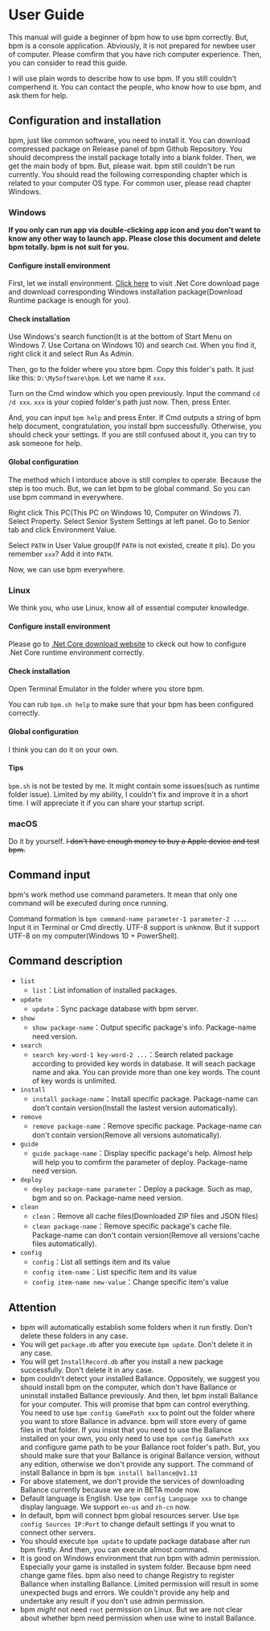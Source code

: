 # User Guide

This manual will guide a beginner of bpm how to use bpm correctly. But, bpm is a console application. Abviously, it is not prepared for newbee user of computer. Please comfirm that you have rich computer experience. Then, you can consider to read this guide.

I will use plain words to describe how to use bpm. If you still couldn't comperhend it. You can contact the people, who know how to use bpm, and ask them for help.

## Configuration and installation

bpm, just like common software, you need to install it. You can download compressed package on Release panel of bpm Github Repository. You should decompress the install package totally into a blank folder. Then, we get the main body of bpm. But, please wait. bpm still couldn't be run currently. You should read the following corresponding chapter which is related to your computer OS type. For common user, please read chapter Windows.

### Windows

**If you only can run app via double-clicking app icon and you don't want to know any other way to launch app. Please close this document and delete bpm totally. bpm is not suit for you.**

#### Configure install environment

First, let we install environment. [Click here](https://dotnet.microsoft.com/download) to visit .Net Core download page and download corresponding Windows installation package(Download Runtime package is enough for you).

#### Check installation

Use Windows's search function(It is at the bottom of Start Menu on Windows 7. Use Cortana on Windows 10) and search `Cmd`. When you find it, right click it and select Run As Admin.

Then, go to the folder where you store bpm. Copy this folder's path. It just like this: `D:\MySoftware\bpm`. Let we name it `xxx`.

Turn on the Cmd window which you open previously. Input the command `cd /d xxx`. `xxx` is your copied folder's path just now. Then, press Enter.

And, you can input `bpm help` and press Enter. If Cmd outputs a string of bpm help document, congratulation, you install bpm successfully. Otherwise, you should check your settings. If you are still confused about it, you can try to ask someone for help.

#### Global configuration

The method which I intorduce above is still complex to operate. Because the step is too much. But, we can let bpm to be global command. So you can use bpm command in everywhere.

Right click This PC(This PC on Windows 10, Computer on Windows 7). Select Property. Select Senior System Settings at left panel. Go to Senior tab and click Environment Value.

Select `PATH` in User Value group(If `PATH` is not existed, create it pls). Do you remember `xxx`? Add it into `PATH`.

Now, we can use bpm everywhere.

### Linux

We think you, who use Linux, know all of essential computer knowledge.

#### Configure install environment

Please go to [.Net Core download website](https://dotnet.microsoft.com/download) to ckeck out how to configure .Net Core runtime environment correctly.

#### Check installation

Open Terminal Emulator in the folder where you store bpm.

You can rub `bpm.sh help` to make sure that your bpm has been configured correctly.

#### Global configuration

I think you can do it on your own.

#### Tips

`bpm.sh` is not be tested by me. It might contain some issues(such as runtime folder issue). Limited by my ability, I couldn't fix and improve it in a short time. I will appreciate it if you can share your startup script.

### macOS

Do it by yourself. ~~I don't have enough money to buy a Apple device and test bpm.~~

## Command input

bpm's work method use command parameters. It mean that only one command will be executed during once running. 

Command formation is `bpm command-name parameter-1 parameter-2 ...`. Input it in Terminal or Cmd directly. UTF-8 support is unknow. But it support UTF-8 on my computer(Windows 10 + PowerShell).

## Command description

* `list`
  - `list`：List infomation of installed packages.
* `update`
  - `update`：Sync package database with bpm server.
* `show`
  - `show package-name`：Output specific package's info. Package-name need version.
* `search`
  - `search key-word-1 key-word-2 ...`：Search related package according to provided key words in database. It will seach package name and aka. You can provide more than one key words. The count of key words is unlimited.
* `install`
  - `install package-name`：Install specific package. Package-name can don't contain version(Install the lastest version automatically).
* `remove`
  - `remove package-name`：Remove specific package. Package-name can don't contain version(Remove all versions automatically).
* `guide`
  - `guide package-name`：Display specific package's help. Almost help will help you to comfirm the parameter of deploy. Package-name need version.
* `deploy`
  - `deploy package-name parameter`：Deploy a package. Such as map, bgm and so on. Package-name need version.
* `clean`
  - `clean`：Remove all cache files(Downloaded ZIP files and JSON files)
  - `clean package-name`：Remove specific package's cache file. Package-name can don't contain version(Remove all versions'cache files automatically).
* `config`
  - `config`：List all settings item and its value
  - `config item-name`：List specific item and its value
  - `config item-name new-value`：Change specific item's value

## Attention

* bpm will automatically establish some folders when it run firstly. Don't delete these folders in any case.
* You will get `package.db` after you execute `bpm update`. Don't delete it in any case.
* You will get `InstallRecord.db` after you install a new package successfully. Don't delete it in any case.
* bpm couldn't detect your installed Ballance. Oppositely, we suggest you should install bpm on the computer, which don't have Ballance or uninstall installed Ballance previously. And then, let bpm install Ballance for your computer. This will promise that bpm can control everything. You need to use `bpm config GamePath xxx` to point out the folder where you want to store Ballance in advance. bpm will store every of game files in that folder. If you insist that you need to use the Ballance installed on your own, you only need to use `bpm config GamePath xxx` and configure game path to be your Ballance root folder's path. But, you should make sure that your Ballance is original Ballance version, without any edition, otherwise we don't provide any support. The command of install Ballance in bpm is `bpm install ballance@v1.13`
* For above statement, we don't provide the services of downloading Ballance currently because we are in BETA mode now.
* Default language is English. Use `bpm config Language xxx` to change display language. We support `en-us` and `zh-cn` now.
* In default, bpm will connect bpm global resources server. Use `bpm config Sources IP:Port` to change default settings if you wnat to connect other servers.
* You should execute `bpm update` to update package database after run bpm firstly. And then, you can execute almost command.
* It is good on Windows environment that run bpm with admin permission. Especially your game is installed in system folder. Because bpm need change game files. bpm also need to change Registry to register Ballance when installing Ballance. Limited permission will result in some unexpected bugs and errors. We couldn't provide any help and undertake any result if you don't use admin permission.
* bpm *might* not need `root` permission on Linux. But we are not clear about whether bpm need permission when use wine to install Ballance.
